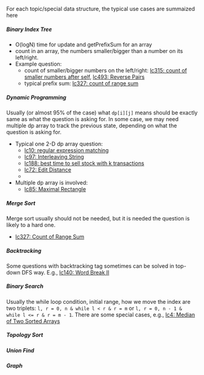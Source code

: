
For each topic/special data structure, the typical use cases are summaized here

##### Binary Index Tree
* O(logN) time for update and getPrefixSum for an array
* count in an array, the numbers smaller/bigger than a number on its left/right. 
* Example question: 
    * count of smaller/bigger numbers on the left/right: [lc315: count of smaller numbers after self](https://leetcode.com/problems/count-of-smaller-numbers-after-self/), [lc493: Reverse Pairs](https://leetcode.com/problems/reverse-pairs/)
    * typical prefix sum: [lc327: count of range sum](https://leetcode.com/problems/count-of-range-sum/)


##### Dynamic Programming
Usually (or almost 95% of the case) what `dp[i][j]` means should be exactly same as what the question is asking for. In some case, we may need multiple dp array to track the previous state, depending on what the question is asking for.
* Typical one 2-D dp array question:
    * [lc10: regular expression matching](https://leetcode.com/problems/regular-expression-matching/)
    * [lc97: Interleaving String](https://leetcode.com/problems/interleaving-string/)
    * [lc188: best time to sell stock with k transactions](https://leetcode.com/problems/best-time-to-buy-and-sell-stock-iv/)
    * [lc72: Edit Distance](https://leetcode.com/problems/edit-distance/)
    * 
* Multiple dp array is involved:
    * [lc85: Maximal Rectangle](https://leetcode.com/problems/maximal-rectangle/)
    

##### Merge Sort
Merge sort usually should not be needed, but it is needed the question is likely to a hard one.
* [lc327: Count of Range Sum](https://leetcode.com/problems/count-of-range-sum/)


##### Backtracking
Some questions with backtracking tag sometimes can be solved in top-down DFS way. E.g., [lc140: Word Break II](https://leetcode.com/problems/word-break-ii/)


##### Binary Search
Usually the while loop condition, initial range, how we move the index are two triplets: `l, r = 0, n & while l < r & r = m` or `l, r = 0, n - 1 & while l <= r & r = m - 1`. There are some special cases, e.g., [lc4: Median of Two Sorted Arrays](https://leetcode.com/problems/median-of-two-sorted-arrays/)


##### Topology Sort


##### Union Find


##### Graph